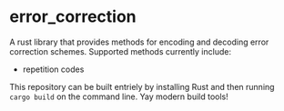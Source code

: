 # error_correction

A rust library that provides methods for encoding and decoding error correction schemes. Supported methods currently include:

* repetition codes

This repository can be built entriely by installing Rust and then running `cargo build` on the command line. Yay modern build tools!
